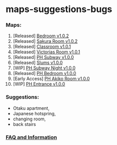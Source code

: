 # maps-suggestions-bugs

### Maps:
1. [Released] [Bedroom v1.0.2](https://www.patreon.com/posts/41376023)
2. [Released] [Sakura Room v1.0.2](https://www.patreon.com/posts/41376023)
3. [Released] [Classroom v1.0.1](https://www.patreon.com/posts/41661022)
4. [Released] [Victorias Room v1.0.1](https://www.patreon.com/posts/41661022)
5. [Released] [PH Subway v1.0.0](https://www.patreon.com/posts/40923210)
6. [Released] [Slums v1.0.0](https://www.patreon.com/posts/41203321)
7. [WIP] [PH Subway Night v1.0.0](https://www.patreon.com/2155X)
8. [Released] [PH Bedroom v1.0.0](https://www.patreon.com/posts/ph-bedroom-map-41564023)
9. [Early Access] [PH Akiko Room v1.0.0](https://www.patreon.com/posts/41936799)
7. [WIP] [PH Entrance v1.0.0](https://www.patreon.com/2155X)

### Suggestions: 
* Otaku apartment, 
* Japanese hotspring, 
* changing room, 
* back stairs

### [FAQ and Information](https://www.patreon.com/posts/40466751)
